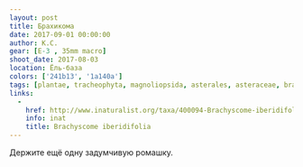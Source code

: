 ```yaml
---
layout: post
title: Брахикома
date: 2017-09-01 00:00:00
author: К.С.
gear: [E-3 , 35mm macro]
shoot_date: 2017-08-03
location: Ёль-база
colors: ['241b13', '1a140a']
tags: [plantae, tracheophyta, magnoliopsida, asterales, asteraceae, brachyscome, brachyscome iberidifolia]
links:
  -
    href: http://www.inaturalist.org/taxa/400094-Brachyscome-iberidifolia
    info: inat
    title: Brachyscome iberidifolia
---
```

Держите ещё одну задумчивую ромашку.
